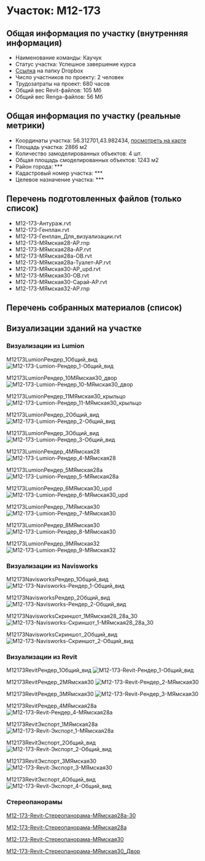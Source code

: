 # Участок: M12-173
## Общая информация по участку (внутренняя информация)
+ Наименование команды: Каучук
+ Статус участка: Успешное завершение курса
+ [Ссылка](https://www.dropbox.com/sh/wvvgv1nw1iqred9/AADqOk_BQZNYlE1Vn-rs-K5va/M12_173?dl=0) на папку Dropbox
+ Число участников по проекту: 2 человек
+ Трудозатраты на проект: 680 часов
+ Общий вес Revit-файлов: 105 Мб
+ Общий вес Renga-файлов: 56 Мб
## Общая информация по участку (реальные метрики)
+ Координаты участка: 56.312701,43.982434, [посмотреть на карте](yandex.ru/maps/47/nizhny-novgorod/?ll=56.312701%2C43.982434&z=19)
+ Площадь участка: 2866 м2
+ Количество замоделированных объектов: 4 шт.
+ Общая площадь смоделированных объектов: 1243 м2
+ Район города: *** 
+ Кадастровый номер участка: *** 
+ Целевое назначение участка: *** 
## Перечень подготовленных файлов (только список)
+ M12-173-Антураж.rvt
+ M12-173-Генплан.rvt
+ M12-173-Генплан_Для_визуализации.rvt
+ M12-173-МЯмская28-АР.rnp
+ M12-173-МЯмская28а-АР.rvt
+ M12-173-МЯмская28а-ОВ.rvt
+ M12-173-МЯмская28а-Туалет-АР.rvt
+ M12-173-МЯмская30-АР_upd.rvt
+ M12-173-МЯмская30-ОВ.rvt
+ M12-173-МЯмская30-Сарай-АР.rvt
+ M12-173-МЯмская32-АР.rnp
## Перечень собранных материалов (список)
## Визуализации зданий на участке
### Визуализации из Lumion
M12173LumionРендер_1Общий_вид
![M12-173-Lumion-Рендер_1-Общий_вид](/Images/M12_173/M12-173-Lumion-Рендер_1-Общий_вид_Compressed.jpg)

M12173LumionРендер_10МЯмская30_двор
![M12-173-Lumion-Рендер_10-МЯмская30_двор](/Images/M12_173/M12-173-Lumion-Рендер_10-МЯмская30_двор_Compressed.jpg)

M12173LumionРендер_11МЯмская30_крыльцо
![M12-173-Lumion-Рендер_11-МЯмская30_крыльцо](/Images/M12_173/M12-173-Lumion-Рендер_11-МЯмская30_крыльцо_Compressed.jpg)

M12173LumionРендер_2Общий_вид
![M12-173-Lumion-Рендер_2-Общий_вид](/Images/M12_173/M12-173-Lumion-Рендер_2-Общий_вид_Compressed.jpg)

M12173LumionРендер_3Общий_вид
![M12-173-Lumion-Рендер_3-Общий_вид](/Images/M12_173/M12-173-Lumion-Рендер_3-Общий_вид_Compressed.jpg)

M12173LumionРендер_4МЯмская28
![M12-173-Lumion-Рендер_4-МЯмская28](/Images/M12_173/M12-173-Lumion-Рендер_4-МЯмская28_Compressed.jpg)

M12173LumionРендер_5МЯмская28а
![M12-173-Lumion-Рендер_5-МЯмская28а](/Images/M12_173/M12-173-Lumion-Рендер_5-МЯмская28а_Compressed.jpg)

M12173LumionРендер_6МЯмская30_upd
![M12-173-Lumion-Рендер_6-МЯмская30_upd](/Images/M12_173/M12-173-Lumion-Рендер_6-МЯмская30_upd_Compressed.jpg)

M12173LumionРендер_7МЯмская30
![M12-173-Lumion-Рендер_7-МЯмская30](/Images/M12_173/M12-173-Lumion-Рендер_7-МЯмская30_Compressed.jpg)

M12173LumionРендер_8МЯмская30
![M12-173-Lumion-Рендер_8-МЯмская30](/Images/M12_173/M12-173-Lumion-Рендер_8-МЯмская30_Compressed.jpg)

M12173LumionРендер_9МЯмская32
![M12-173-Lumion-Рендер_9-МЯмская32](/Images/M12_173/M12-173-Lumion-Рендер_9-МЯмская32_Compressed.jpg)

### Визуализации из Navisworks
M12173NavisworksРендер_1Общий_вид
![M12-173-Navisworks-Рендер_1-Общий_вид](/Images/M12_173/M12-173-Navisworks-Рендер_1-Общий_вид_Compressed.jpg)

M12173NavisworksРендер_2Общий_вид
![M12-173-Navisworks-Рендер_2-Общий_вид](/Images/M12_173/M12-173-Navisworks-Рендер_2-Общий_вид_Compressed.jpg)

M12173NavisworksСкриншот_1МЯмская28_28а_30
![M12-173-Navisworks-Скриншот_1-МЯмская28_28а_30](/Images/M12_173/M12-173-Navisworks-Скриншот_1-МЯмская28_28а_30_Compressed.jpg)

M12173NavisworksСкриншот_2Общий_вид
![M12-173-Navisworks-Скриншот_2-Общий_вид](/Images/M12_173/M12-173-Navisworks-Скриншот_2-Общий_вид_Compressed.jpg)

### Визуализации из Revit
M12173RevitРендер_1Общий_вид
![M12-173-Revit-Рендер_1-Общий_вид](/Images/M12_173/M12-173-Revit-Рендер_1-Общий_вид_Compressed.jpg)

M12173RevitРендер_2МЯмская30
![M12-173-Revit-Рендер_2-МЯмская30](/Images/M12_173/M12-173-Revit-Рендер_2-МЯмская30_Compressed.jpg)

M12173RevitРендер_3МЯмская30
![M12-173-Revit-Рендер_3-МЯмская30](/Images/M12_173/M12-173-Revit-Рендер_3-МЯмская30_Compressed.jpg)

M12173RevitРендер_4МЯмская28а
![M12-173-Revit-Рендер_4-МЯмская28а](/Images/M12_173/M12-173-Revit-Рендер_4-МЯмская28а_Compressed.jpg)

M12173RevitЭкспорт_1МЯмская28а
![M12-173-Revit-Экспорт_1-МЯмская28а](/Images/M12_173/M12-173-Revit-Экспорт_1-МЯмская28а_Compressed.jpg)

M12173RevitЭкспорт_2Общий_вид
![M12-173-Revit-Экспорт_2-Общий_вид](/Images/M12_173/M12-173-Revit-Экспорт_2-Общий_вид_Compressed.jpg)

M12173RevitЭкспорт_3МЯмская30
![M12-173-Revit-Экспорт_3-МЯмская30](/Images/M12_173/M12-173-Revit-Экспорт_3-МЯмская30_Compressed.jpg)

M12173RevitЭкспорт_4Общий_вид
![M12-173-Revit-Экспорт_4-Общий_вид](/Images/M12_173/M12-173-Revit-Экспорт_4-Общий_вид_Compressed.jpg)

### Стереопанорамы
[M12-173-Revit-Стереопанорама-МЯмская28а-30](https://pano.autodesk.com/pano.html?url=jpgs/fd0c2d74-130b-4ef5-a897-548adb3b93db&version=2)

[M12-173-Revit-Стереопанорама-МЯмская28а](https://pano.autodesk.com/pano.html?url=jpgs/46e5dbbb-2aec-46b4-8625-1239e7cb40ba&version=2)

[M12-173-Revit-Стереопанорама-МЯмская30](https://pano.autodesk.com/pano.html?url=jpgs/13c4da1c-3596-4bbd-b90a-ee83261f2fa8&version=2)

[M12-173-Revit-Стереопанорама-МЯмская30_Двор](https://pano.autodesk.com/pano.html?url=jpgs/abd44cd1-b4d3-490c-847d-58d1a7541902&version=2)

